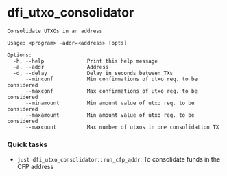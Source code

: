 # dfi_utxo_consolidator

```
Consolidate UTXOs in an address

Usage: <program> -addr=<address> [opts]

Options:
  -h, --help              Print this help message
  -a, --addr              Address
  -d, --delay             Delay in seconds between TXs
      --minconf           Min confirmations of utxo req. to be considered
      --maxconf           Max confirmations of utxo req. to be considered
      --minamount         Min amount value of utxo req. to be considered
      --maxamount         Min amount value of utxo req. to be considered
      --maxcount          Max number of utxos in one consolidation TX
```

### Quick tasks

- `just dfi_utxo_consolidator::run_cfp_addr`: To consolidate funds in the CFP address

